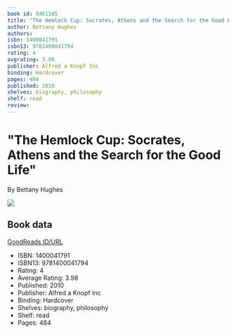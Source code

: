 ```yaml
---
book id: 8461105
title: "The Hemlock Cup: Socrates, Athens and the Search for the Good Life"
author: Bettany Hughes
authors: 
isbn: 1400041791
isbn13: 9781400041794
rating: 4
avgrating: 3.98
publisher: Alfred a Knopf Inc
binding: Hardcover
pages: 484
published: 2010
shelves: biography, philosophy
shelf: read
review: 
---
```


# "The Hemlock Cup: Socrates, Athens and the Search for the Good Life"

By Bettany Hughes

![](https://i.gr-assets.com/images/S/compressed.photo.goodreads.com/books/1320523412l/8461105.jpg)

## Book data

[GoodReads ID/URL](https://www.goodreads.com/book/show/8461105)

- ISBN: 1400041791
- ISBN13: 9781400041794
- Rating: 4
- Average Rating: 3.98
- Published: 2010
- Publisher: Alfred a Knopf Inc
- Binding: Hardcover
- Shelves: biography, philosophy
- Shelf: read
- Pages: 484


